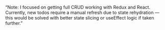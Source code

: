 “Note: I focused on getting full CRUD working with Redux and React. Currently, new todos require a manual refresh due to state rehydration — this would be solved with better state slicing or useEffect logic if taken further.”
